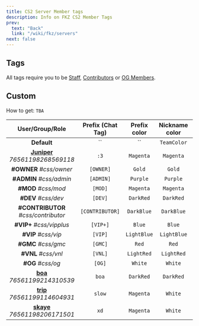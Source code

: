 ```yaml
---
title: CS2 Server Member tags
description: Info on FKZ CS2 Member Tags
prev:
  text: "Back"
  link: "/wiki/fkz/servers"
next: false
---
```


## Tags

All tags require you to be [Staff](/wiki/fkz/staff), [Contributors](/wiki/fkz/donators) or [OG Members](/wiki/fkz/og).

## Custom

How to get: `TBA`

|                                     User/Group/Role                                      | Prefix (Chat Tag) | Prefix color | Nickname color | Message color | Scoreboard Tag  |
| :--------------------------------------------------------------------------------------: | :---------------: | :----------: | :------------: | :-----------: | :-------------: |
|                                       **Default**                                        |        ``         |      ``      |  `TeamColor`   |    `White`    |       ``        |
| **[Juniper](https://steamcommunity.com/profiles/76561198268569118)** _76561198268569118_ |       `:3`        |  `Magenta`   |   `Magenta`    |   `Magenta`   |      `>.<`      |
|                                 **#OWNER** _#css/owner_                                  |     `[OWNER]`     |    `Gold`    |     `Gold`     |    `White`    |    `[OWNER]`    |
|                                 **#ADMIN** _#css/admin_                                  |     `[ADMIN]`     |   `Purple`   |    `Purple`    |    `White`    |    `[ADMIN]`    |
|                                   **#MOD** _#css/mod_                                    |      `[MOD]`      |  `Magenta`   |   `Magenta`    |    `White`    |     `[MOD]`     |
|                                   **#DEV** _#css/dev_                                    |      `[DEV]`      |  `DarkRed`   |   `DarkRed`    |    `White`    |     `[DEV]`     |
|                           **#CONTRIBUTOR** _#css/contributor_                            |  `[CONTRIBUTOR]`  |  `DarkBlue`  |   `DarkBlue`   |    `White`    | `[CONTRIBUTOR]` |
|                                 **#VIP+** _#css/vipplus_                                 |     `[VIP+]`      |    `Blue`    |     `Blue`     |    `White`    |    `[VIP+]`     |
|                                   **#VIP** _#css/vip_                                    |      `[VIP]`      | `LightBlue`  |  `LightBlue`   |    `White`    |     `[VIP]`     |
|                                   **#GMC** _#css/gmc_                                    |      `[GMC]`      |    `Red`     |     `Red`      |    `White`    |     `[GMC]`     |
|                                   **#VNL** _#css/vnl_                                    |      `[VNL]`      |  `LightRed`  |   `LightRed`   |    `White`    |     `[VNL]`     |
|                                    **#OG** _#css/og_                                     |      `[OG]`       |   `White`    |    `White`     |    `White`    |     `[OG]`      |
|   **[boa](https://steamcommunity.com/profiles/76561199214310539)** _76561199214310539_   |       `boa`       |  `DarkRed`   |   `DarkRed`    |    `White`    |      `boa`      |
|  **[trip](https://steamcommunity.com/profiles/76561199114604931)** _76561199114604931_   |      `slow`       |  `Magenta`   |    `White`     |    `White`    |     `slow`      |
|  **[skaye](https://steamcommunity.com/profiles/76561198206171501)** _76561198206171501_  |       `xd`        |  `Magenta`   |    `White`     |    `White`    |      `xd`       |
